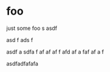 # foo

just some foo
s
asdf

asd
f
ads
f

asdf
a
sdfa
f
af
af
af
f
afd
af
a
faf
af
a
f

asdfadfafafa
